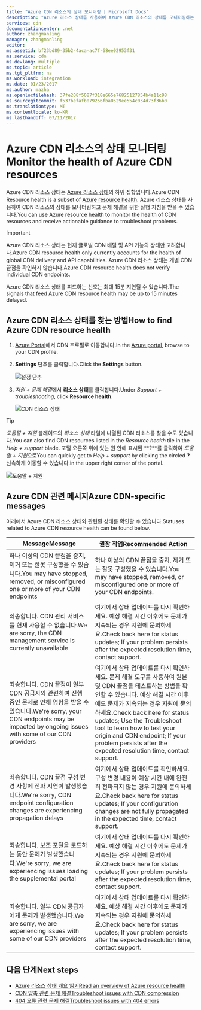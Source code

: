 ```yaml
---
title: "Azure CDN 리소스의 상태 모니터링 | Microsoft Docs"
description: "Azure 리소스 상태를 사용하여 Azure CDN 리소스의 상태를 모니터링하는 방법을 알아봅니다."
services: cdn
documentationcenter: .net
author: zhangmanling
manager: zhangmanling
editor: 
ms.assetid: bf23bd89-35b2-4aca-ac7f-68ee02953f31
ms.service: cdn
ms.devlang: multiple
ms.topic: article
ms.tgt_pltfrm: na
ms.workload: integration
ms.date: 01/23/2017
ms.author: mazha
ms.openlocfilehash: 37fe208f5087f318e665e76825127854b4a11c98
ms.sourcegitcommit: f537befafb079256fba0529ee554c034d73f36b0
ms.translationtype: MT
ms.contentlocale: ko-KR
ms.lasthandoff: 07/11/2017
---
```

# <a name="monitor-the-health-of-azure-cdn-resources"></a><span data-ttu-id="98bdb-103">Azure CDN 리소스의 상태 모니터링</span><span class="sxs-lookup"><span data-stu-id="98bdb-103">Monitor the health of Azure CDN resources</span></span>
  
<span data-ttu-id="98bdb-104">Azure CDN 리소스 상태는 [Azure 리소스 상태](../resource-health/resource-health-overview.md)의 하위 집합입니다.</span><span class="sxs-lookup"><span data-stu-id="98bdb-104">Azure CDN Resource health is a subset of [Azure resource health](../resource-health/resource-health-overview.md).</span></span>  <span data-ttu-id="98bdb-105">Azure 리소스 상태를 사용하여 CDN 리소스의 상태를 모니터링하고 문제 해결을 위한 실행 지침을 받을 수 있습니다.</span><span class="sxs-lookup"><span data-stu-id="98bdb-105">You can use Azure resource health to monitor the health of CDN resources and receive actionable guidance to troubleshoot problems.</span></span>

>[!IMPORTANT] 
><span data-ttu-id="98bdb-106">Azure CDN 리소스 상태는 현재 글로벌 CDN 배달 및 API 기능의 상태만 고려합니다.</span><span class="sxs-lookup"><span data-stu-id="98bdb-106">Azure CDN resource health only currently accounts for the health of global CDN delivery and API capabilities.</span></span>  <span data-ttu-id="98bdb-107">Azure CDN 리소스 상태는 개별 CDN 끝점을 확인하지 않습니다.</span><span class="sxs-lookup"><span data-stu-id="98bdb-107">Azure CDN resource health does not verify individual CDN endpoints.</span></span>
>
><span data-ttu-id="98bdb-108">Azure CDN 리소스 상태를 피드하는 신호는 최대 15분 지연될 수 있습니다.</span><span class="sxs-lookup"><span data-stu-id="98bdb-108">The signals that feed Azure CDN resource health may be up to 15 minutes delayed.</span></span>

## <a name="how-to-find-azure-cdn-resource-health"></a><span data-ttu-id="98bdb-109">Azure CDN 리소스 상태를 찾는 방법</span><span class="sxs-lookup"><span data-stu-id="98bdb-109">How to find Azure CDN resource health</span></span>

1. <span data-ttu-id="98bdb-110">[Azure Portal](https://portal.azure.com)에서 CDN 프로필로 이동합니다.</span><span class="sxs-lookup"><span data-stu-id="98bdb-110">In the [Azure portal](https://portal.azure.com), browse to your CDN profile.</span></span>

2. <span data-ttu-id="98bdb-111">**Settings** 단추를 클릭합니다.</span><span class="sxs-lookup"><span data-stu-id="98bdb-111">Click the **Settings** button.</span></span>

    ![설정 단추](./media/cdn-resource-health/cdn-profile-settings.png)

3. <span data-ttu-id="98bdb-113">*지원 + 문제 해결*에서 **리소스 상태**를 클릭합니다.</span><span class="sxs-lookup"><span data-stu-id="98bdb-113">Under *Support + troubleshooting*, click **Resource health**.</span></span>

    ![CDN 리소스 상태](./media/cdn-resource-health/cdn-resource-health3.png)

>[!TIP] 
><span data-ttu-id="98bdb-115">*도움말 + 지원* 블레이드의 *리소스 상태* 타일에 나열된 CDN 리소스를 찾을 수도 있습니다.</span><span class="sxs-lookup"><span data-stu-id="98bdb-115">You can also find CDN resources listed in the *Resource health* tile in the *Help + support* blade.</span></span>  <span data-ttu-id="98bdb-116">포털 오른쪽 위에 있는 원 안에 표시된 **?**를 클릭하여 *도움말 + 지원*으로</span><span class="sxs-lookup"><span data-stu-id="98bdb-116">You can quickly get to *Help + support* by clicking the circled **?**</span></span> <span data-ttu-id="98bdb-117">신속하게 이동할 수 있습니다.</span><span class="sxs-lookup"><span data-stu-id="98bdb-117">in the upper right corner of the portal.</span></span>
>
> ![도움말 + 지원](./media/cdn-resource-health/cdn-help-support.png)

## <a name="azure-cdn-specific-messages"></a><span data-ttu-id="98bdb-119">Azure CDN 관련 메시지</span><span class="sxs-lookup"><span data-stu-id="98bdb-119">Azure CDN-specific messages</span></span>

<span data-ttu-id="98bdb-120">아래에서 Azure CDN 리소스 상태와 관련된 상태를 확인할 수 있습니다.</span><span class="sxs-lookup"><span data-stu-id="98bdb-120">Statuses related to Azure CDN resource health can be found below.</span></span>

|<span data-ttu-id="98bdb-121">Message</span><span class="sxs-lookup"><span data-stu-id="98bdb-121">Message</span></span> | <span data-ttu-id="98bdb-122">권장 작업</span><span class="sxs-lookup"><span data-stu-id="98bdb-122">Recommended Action</span></span> |
|---|---|
|<span data-ttu-id="98bdb-123">하나 이상의 CDN 끝점을 중지, 제거 또는 잘못 구성했을 수 있습니다.</span><span class="sxs-lookup"><span data-stu-id="98bdb-123">You may have stopped, removed, or misconfigured one or more of your CDN endpoints</span></span> | <span data-ttu-id="98bdb-124">하나 이상의 CDN 끝점을 중지, 제거 또는 잘못 구성했을 수 있습니다.</span><span class="sxs-lookup"><span data-stu-id="98bdb-124">You may have stopped, removed, or misconfigured one or more of your CDN endpoints.</span></span>|
|<span data-ttu-id="98bdb-125">죄송합니다. CDN 관리 서비스를 현재 사용할 수 없습니다.</span><span class="sxs-lookup"><span data-stu-id="98bdb-125">We are sorry, the CDN management service is currently unavailable</span></span> | <span data-ttu-id="98bdb-126">여기에서 상태 업데이트를 다시 확인하세요. 예상 해결 시간 이후에도 문제가 지속되는 경우 지원에 문의하세요.</span><span class="sxs-lookup"><span data-stu-id="98bdb-126">Check back here for status updates; If your problem persists after the expected resolution time, contact support.</span></span>|
|<span data-ttu-id="98bdb-127">죄송합니다. CDN 끝점이 일부 CDN 공급자와 관련하여 진행 중인 문제로 인해 영향을 받을 수 있습니다.</span><span class="sxs-lookup"><span data-stu-id="98bdb-127">We're sorry, your CDN endpoints may be impacted by ongoing issues with some of our CDN providers</span></span> | <span data-ttu-id="98bdb-128">여기에서 상태 업데이트를 다시 확인하세요. 문제 해결 도구를 사용하여 원본 및 CDN 끝점을 테스트하는 방법을 확인할 수 있습니다. 예상 해결 시간 이후에도 문제가 지속되는 경우 지원에 문의하세요.</span><span class="sxs-lookup"><span data-stu-id="98bdb-128">Check back here for status updates; Use the Troubleshoot tool to learn how to test your origin and CDN endpoint; If your problem persists after the expected resolution time, contact support.</span></span> |
|<span data-ttu-id="98bdb-129">죄송합니다. CDN 끝점 구성 변경 사항에 전파 지연이 발생했습니다.</span><span class="sxs-lookup"><span data-stu-id="98bdb-129">We're sorry, CDN endpoint configuration changes are experiencing propagation delays</span></span> | <span data-ttu-id="98bdb-130">여기에서 상태 업데이트를 확인하세요. 구성 변경 내용이 예상 시간 내에 완전히 전파되지 않는 경우 지원에 문의하세요.</span><span class="sxs-lookup"><span data-stu-id="98bdb-130">Check back here for status updates; If your configuration changes are not fully propagated in the expected time, contact support.</span></span>|
|<span data-ttu-id="98bdb-131">죄송합니다. 보조 포털을 로드하는 동안 문제가 발생했습니다.</span><span class="sxs-lookup"><span data-stu-id="98bdb-131">We're sorry, we are experiencing issues loading the supplemental portal</span></span> | <span data-ttu-id="98bdb-132">여기에서 상태 업데이트를 다시 확인하세요. 예상 해결 시간 이후에도 문제가 지속되는 경우 지원에 문의하세요.</span><span class="sxs-lookup"><span data-stu-id="98bdb-132">Check back here for status updates; If your problem persists after the expected resolution time, contact support.</span></span>|
<span data-ttu-id="98bdb-133">죄송합니다. 일부 CDN 공급자에게 문제가 발생했습니다.</span><span class="sxs-lookup"><span data-stu-id="98bdb-133">We are sorry, we are experiencing issues with some of our CDN providers</span></span> | <span data-ttu-id="98bdb-134">여기에서 상태 업데이트를 다시 확인하세요. 예상 해결 시간 이후에도 문제가 지속되는 경우 지원에 문의하세요.</span><span class="sxs-lookup"><span data-stu-id="98bdb-134">Check back here for status updates; If your problem persists after the expected resolution time, contact support.</span></span> |

## <a name="next-steps"></a><span data-ttu-id="98bdb-135">다음 단계</span><span class="sxs-lookup"><span data-stu-id="98bdb-135">Next steps</span></span>

- [<span data-ttu-id="98bdb-136">Azure 리소스 상태 개요 읽기</span><span class="sxs-lookup"><span data-stu-id="98bdb-136">Read an overview of Azure resource health</span></span>](../resource-health/resource-health-overview.md)
- [<span data-ttu-id="98bdb-137">CDN 압축 관련 문제 해결</span><span class="sxs-lookup"><span data-stu-id="98bdb-137">Troubleshoot issues with CDN compression</span></span>](./cdn-troubleshoot-compression.md)
- [<span data-ttu-id="98bdb-138">404 오류 관련 문제 해결</span><span class="sxs-lookup"><span data-stu-id="98bdb-138">Troubleshoot issues with 404 errors</span></span>](./cdn-troubleshoot-endpoint.md)
